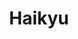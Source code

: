 ---
layout: lecteur.njk
tags: haikyu


title: Haikyu
episode: 01
saison: 4
iframe: https://dood.to/e/vuap53rsqjn6
cc: VostFr

---
